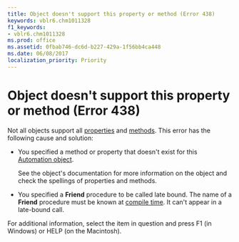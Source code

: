 ```yaml
---
title: Object doesn't support this property or method (Error 438)
keywords: vblr6.chm1011328
f1_keywords:
- vblr6.chm1011328
ms.prod: office
ms.assetid: 0fbab746-dc6d-b227-429a-1f56bb4ca448
ms.date: 06/08/2017
localization_priority: Priority
---
```



# Object doesn't support this property or method (Error 438)

Not all objects support all [properties](../../Glossary/vbe-glossary.md#property) and [methods](../../Glossary/vbe-glossary.md#method). This error has the following cause and solution:



- You specified a method or property that doesn't exist for this [Automation object](../../Glossary/vbe-glossary.md#automation-object).
    
    See the object's documentation for more information on the object and check the spellings of properties and methods.
    
- You specified a  **Friend** procedure to be called late bound. The name of a **Friend** procedure must be known at [compile time](../../Glossary/vbe-glossary.md#compile-time). It can't appear in a late-bound call.
    

For additional information, select the item in question and press F1 (in Windows) or HELP (on the Macintosh).

